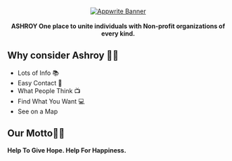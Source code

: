 <br />
<p align="center">
    <a href="https://appwrite.io" target="_blank"><img src="/profile/images/banner.png" alt="Appwrite Banner"></a>
    <br />
    <br />
    <b>ASHROY One place to unite individuals with Non-profit organizations of every kind.
</b>
</p>

<h2>Why consider Ashroy 🧑‍🎓</h2>

<ul>
    <li>Lots of Info  📚 </li>
    <li>Easy Contact  📝</li>
    <li>What People Think  📺</li>
    <li>Find What You Want  💻</li>
    <li>See on a Map</li>
</ul>

<h2>Our Motto🧑‍🎓</h2>

<b>Help To Give Hope. Help For Happiness.</b>



